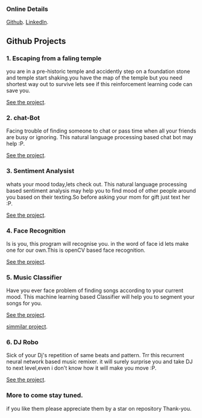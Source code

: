 ### Online Details
[Github](https://github.com/shubham2004/).
[LinkedIn](https://www.linkedin.com/in/shubham-gupta-48951813a/).
## **Github Projects**

### **1. Escaping from a faling temple**
you are in a pre-historic temple and accidently step on a foundation stone and temple start shaking.you have the map of the temple but you need shortest way out to survive lets see if this reinforcement learning code can save you.

[See the project](https://github.com/shubham2004/escaping-from-a-falling-temple).

### **2. chat-Bot**
Facing trouble of finding someone to chat or pass time when all your friends are busy or ignoring. This natural language processing based chat bot may help :P.

[See the project](https://github.com/shubham2004/chat-bot).

### **3. Sentiment Analysist**
whats your mood today,lets check out. This natural language processing based sentiment analysis may help you to find mood of other people around you based on their texting.So before asking your mom for gift just text her :P.

[See the project](https://github.com/shubham2004/sentiment-analysis).

### **4. Face Recognition**
Is is you, this program will recognise you. in the word of face id lets make one for our own.This is openCV based face recognition.

[See the project](https://github.com/shubham2004/face-recognition).

### **5. Music Classifier**
Have you ever face problem of finding songs according to your current mood. This machine learning based Classifier will help you to segment your songs for you.

[See the project](https://github.com/shubham2004/multiple-music-classifier-using-basic-support-vector-machine).

[simmilar project](https://github.com/shubham2004/basic_music_classifier_using_logistic_regression).

### **6. DJ Robo**
Sick of your Dj's repetition of same beats and pattern. Trr this recurrent neural network based music remixer. it will surely surprise you and take DJ to next level,even i don't know how it will make you move :P.

[See the project](https://github.com/shubham2004/recurrent-neural-network-for-music).


### More to come stay tuned.

if you like them please appreciate them by a star on repository Thank-you.

